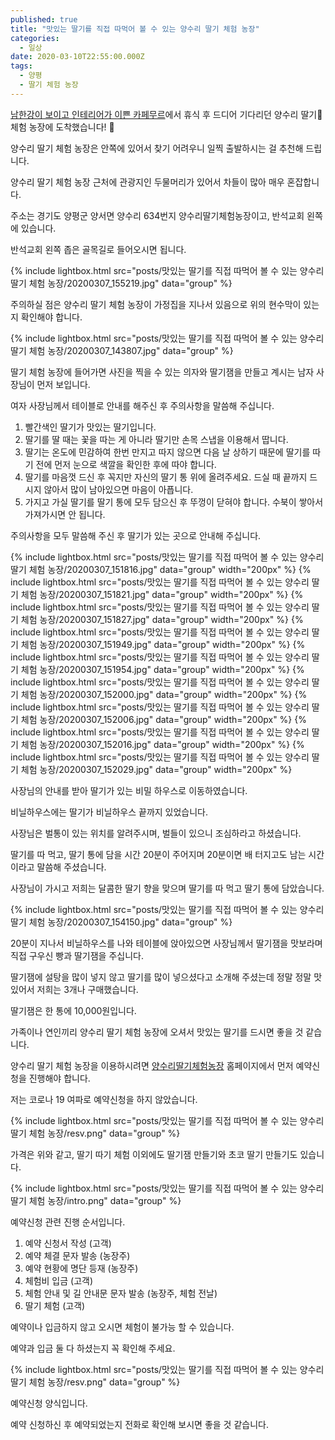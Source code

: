 ```yaml
---
published: true
title: "맛있는 딸기를 직접 따먹어 볼 수 있는 양수리 딸기 체험 농장"
categories:
  - 일상
date: 2020-03-10T22:55:00.000Z
tags:
  - 양평
  - 딸기 체험 농장
---
```


[남한강이 보이고 인테리어가 이쁜 카페무르]에서 휴식 후 드디어 기다리던 양수리 딸기🍓 체험 농장에 도착했습니다! 👏

양수리 딸기 체험 농장은 안쪽에 있어서 찾기 어려우니 일찍 출발하시는 걸 추천해 드립니다.

양수리 딸기 체험 농장 근처에 관광지인 두물머리가 있어서 차들이 많아 매우 혼잡합니다.

주소는 경기도 양평군 양서면 양수리 634번지 양수리딸기체험농장이고, 반석교회 왼쪽에 있습니다.

반석교회 왼쪽 좁은 골목길로 들어오시면 됩니다.

{% include lightbox.html src="posts/맛있는 딸기를 직접 따먹어 볼 수 있는 양수리 딸기 체험 농장/20200307_155219.jpg" data="group" %}

주의하실 점은 양수리 딸기 체험 농장이 가정집을 지나서 있음으로 위의 현수막이 있는지 확인해야 합니다.

{% include lightbox.html src="posts/맛있는 딸기를 직접 따먹어 볼 수 있는 양수리 딸기 체험 농장/20200307_143807.jpg" data="group" %}

딸기 체험 농장에 들어가면 사진을 찍을 수 있는 의자와 딸기잼을 만들고 계시는 남자 사장님이 먼저 보입니다.

여자 사장님께서 테이블로 안내를 해주신 후 주의사항을 말씀해 주십니다.

1. 빨간색인 딸기가 맛있는 딸기입니다.
2. 딸기를 딸 때는 꽃을 따는 게 아니라 딸기만 손목 스냅을 이용해서 땁니다.
3. 딸기는 온도에 민감하여 한번 만지고 따지 않으면 다음 날 상하기 때문에 딸기를 따기 전에 먼저 눈으로 색깔을 확인한 후에 따야 합니다.
4. 딸기를 마음껏 드신 후 꼭지만 자신의 딸기 통 위에 올려주세요. 드실 때 끝까지 드시지 않아서 많이 남아있으면 마음이 아픕니다.
5. 가지고 가실 딸기를 딸기 통에 모두 담으신 후 뚜껑이 닫혀야 합니다. 수북이 쌓아서 가져가시면 안 됩니다.

주의사항을 모두 말씀해 주신 후 딸기가 있는 곳으로 안내해 주십니다.

{% include lightbox.html src="posts/맛있는 딸기를 직접 따먹어 볼 수 있는 양수리 딸기 체험 농장/20200307_151816.jpg" data="group" width="200px" %}
{% include lightbox.html src="posts/맛있는 딸기를 직접 따먹어 볼 수 있는 양수리 딸기 체험 농장/20200307_151821.jpg" data="group" width="200px" %}
{% include lightbox.html src="posts/맛있는 딸기를 직접 따먹어 볼 수 있는 양수리 딸기 체험 농장/20200307_151827.jpg" data="group" width="200px" %}
{% include lightbox.html src="posts/맛있는 딸기를 직접 따먹어 볼 수 있는 양수리 딸기 체험 농장/20200307_151949.jpg" data="group" width="200px" %}
{% include lightbox.html src="posts/맛있는 딸기를 직접 따먹어 볼 수 있는 양수리 딸기 체험 농장/20200307_151954.jpg" data="group" width="200px" %}
{% include lightbox.html src="posts/맛있는 딸기를 직접 따먹어 볼 수 있는 양수리 딸기 체험 농장/20200307_152000.jpg" data="group" width="200px" %}
{% include lightbox.html src="posts/맛있는 딸기를 직접 따먹어 볼 수 있는 양수리 딸기 체험 농장/20200307_152006.jpg" data="group" width="200px" %}
{% include lightbox.html src="posts/맛있는 딸기를 직접 따먹어 볼 수 있는 양수리 딸기 체험 농장/20200307_152016.jpg" data="group" width="200px" %}
{% include lightbox.html src="posts/맛있는 딸기를 직접 따먹어 볼 수 있는 양수리 딸기 체험 농장/20200307_152029.jpg" data="group" width="200px" %}

사장님의 안내를 받아 딸기가 있는 비밀 하우스로 이동하였습니다.

비닐하우스에는 딸기가 비닐하우스 끝까지 있었습니다.

사장님은 벌통이 있는 위치를 알려주시며, 벌들이 있으니 조심하라고 하셨습니다.

딸기를 따 먹고, 딸기 통에 담을 시간 20분이 주어지며 20분이면 배 터지고도 남는 시간이라고 말씀해 주셨습니다.

사장님이 가시고 저희는 달콤한 딸기 향을 맞으며 딸기를 따 먹고 딸기 통에 담았습니다.

{% include lightbox.html src="posts/맛있는 딸기를 직접 따먹어 볼 수 있는 양수리 딸기 체험 농장/20200307_154150.jpg" data="group" %}

20분이 지나서 비닐하우스를 나와 테이블에 앉아있으면 사장님께서 딸기잼을 맛보라며 직접 구우신 빵과 딸기잼을 주십니다.

딸기잼에 설탕을 많이 넣지 않고 딸기를 많이 넣으셨다고 소개해 주셨는데 정말 정말 맛있어서 저희는 3개나 구매했습니다.

딸기잼은 한 통에 10,000원입니다.

가족이나 연인끼리 양수리 딸기 체험 농장에 오셔서 맛있는 딸기를 드시면 좋을 것 같습니다.

양수리 딸기 체험 농장을 이용하시려면 [양수리딸기체험농장] 홈페이지에서 먼저 예약신청을 진행해야 합니다.

저는 코로나 19 여파로 예약신청을 하지 않았습니다.

{% include lightbox.html src="posts/맛있는 딸기를 직접 따먹어 볼 수 있는 양수리 딸기 체험 농장/resv.png" data="group" %}

가격은 위와 같고, 딸기 따기 체험 이외에도 딸기잼 만들기와 초코 딸기 만들기도 있습니다.

{% include lightbox.html src="posts/맛있는 딸기를 직접 따먹어 볼 수 있는 양수리 딸기 체험 농장/intro.png" data="group" %}

예약신청 관련 진행 순서입니다.

1. 예약 신청서 작성 (고객)
2. 예약 체결 문자 발송 (농장주)
3. 예약 현황에 명단 등재 (농장주)
4. 체험비 입금 (고객)
5. 체험 안내 및 길 안내문 문자 발송 (농장주, 체험 전날)
6. 딸기 체험 (고객)

예약이나 입금하지 않고 오시면 체험이 불가능 할 수 있습니다.

예약과 입금 둘 다 하셨는지 꼭 확인해 주세요.

{% include lightbox.html src="posts/맛있는 딸기를 직접 따먹어 볼 수 있는 양수리 딸기 체험 농장/resv.png" data="group" %}

예약신청 양식입니다.

예약 신청하신 후 예약되었는지 전화로 확인해 보시면 좋을 것 같습니다.

[남한강이 보이고 인테리어가 이쁜 카페무르]: <https://webgori.github.io/%EC%9D%BC%EC%83%81/2020/03/09/%EB%82%A8%ED%95%9C%EA%B0%95%EC%9D%B4-%EB%B3%B4%EC%9D%B4%EA%B3%A0-%EC%9D%B8%ED%85%8C%EB%A6%AC%EC%96%B4%EA%B0%80-%EC%9D%B4%EC%81%9C-%EC%B9%B4%ED%8E%98%EB%AC%B4%EB%A5%B4.html>
[양수리딸기체험농장]: <http://www.daesik.co.kr/>